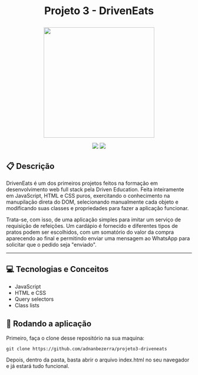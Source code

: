 # <p align = "center"> Projeto 3 - DrivenEats </p>

<p align="center">
   <img src="https://notion-emojis.s3-us-west-2.amazonaws.com/prod/svg-twitter/1f354.svg" width="300px"/>
</p>

<p align = "center">
   <img src="https://img.shields.io/badge/author-adnanbezerra-4dae71?style=flat-square" />
   <img src="https://img.shields.io/github/languages/count/adnanbezerra/projeto3-driveneats?color=4dae71&style=flat-square" />
</p>


##  :clipboard: Descrição

DrivenEats é um dos primeiros projetos feitos na formação em desenvolvimento web full stack pela Driven Education. Feita inteiramente em JavaScript, HTML e CSS puros, exercitando o conhecimento na manupilação direta do DOM, selecionando manualmente cada objeto e modificando suas classes e propriedades para fazer a aplicação funcionar.

Trata-se, com isso, de uma aplicação simples para imitar um serviço de requisição de refeições. Um cardápio é fornecido e diferentes tipos de pratos podem ser escolhidos, com um somatório do valor da compra aparecendo ao final e permitindo enviar uma mensagem ao WhatsApp para solicitar que o pedido seja "enviado".

***

## :computer: Tecnologias e Conceitos

- JavaScript
- HTML e CSS
- Query selectors
- Class lists

## 🏁 Rodando a aplicação

Primeiro, faça o clone desse repositório na sua maquina:

```
git clone https://github.com/adnanbezerra/projeto3-driveneats
```

Depois, dentro da pasta, basta abrir o arquivo index.html no seu navegador e já estará tudo funcional.